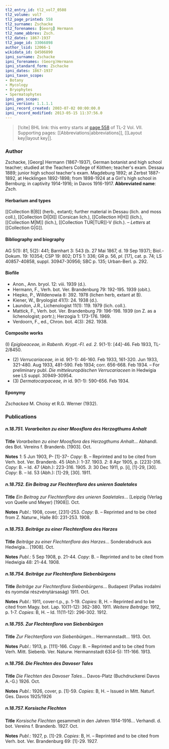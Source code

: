 ```yaml
---
tl2_entry_id: tl2_vol7_0508
tl2_volume: vol7
tl2_page_printed: 558
tl2_surname: Zschacke
tl2_forenames: [Georg] Hermann
tl2_name_abbrev: Zsch.
tl2_dates: 1867-1937
tl2_page_id: 33066898
author_lsid: 12066-1
wikidata_id: Q4506890
ipni_surname: Zschacke
ipni_forenames: (Georg)Hermann
ipni_standard_form: Zschacke
ipni_dates: 1867-1937
ipni_taxon_scope: 
- Botany
- Mycology
- Bryophytes
- Spermatophytes
ipni_geo_scope: 
ipni_version: 1.1.1.1
ipni_record_created: 2003-07-02 00:00:00.0
ipni_record_modified: 2013-05-15 11:37:56.0
---
```



> [!cite] BHL link: this entry starts at [page 558](https://www.biodiversitylibrary.org/page/33066898) of TL-2 Vol. VII.
> Supporting pages: [[Abbreviations|abbreviations]], [[Layout key|layout key]].

### Author

Zschacke, \[Georg\] Hermann (1867-1937), German botanist and high school teacher; studied at the Teachers College of Köthen; teacher's exam. Dessau 1889; junior high school teacher's exam. Magdeburg 1892; at Zerbst 1887-1892, at Hecklingen 1892-1898; from 1898-1924 at a Girl's high school in Bernburg; in captivity 1914-1916; in Davos 1916-1917. 
**Abbreviated name**: *Zsch.*

#### Herbarium and types

[[Collection B|B]] (herb., extant); further material in Dessau (lich. and moss coll.), [[Collection DI|DI]] (Corsican lich.), [[Collection H|H]] (lich.), [[Collection M|M]] (lich.), [[Collection TUR|TUR]]-V (lich.). – *Letters* at [[Collection G|G]].

#### Bibliography and biography

AG 5(1): 81, 5(2): 441; Barnhart 3: 543 (b. 27 Mai 1867, d. 19 Sep 1937); Biol.-Dokum. 19: 10354; CSP 19: 802; DTS 1: 336; GR p. 56, *pl*. \[17\], cat. p. 74; LS 40857-40858, suppl. 30947-30956; SBC p. 135; Urban-Berl. p. 292.

#### Biofile

- Anon., Ann. bryol. 12: viii. 1939 (d.).
- Hermann, F., Verh. bot. Ver. Brandenburg 79: 192-195. 1939 (obit.).
- Hiepko, P., Willdenowia 8: 392. 1978 (lichen herb, extant at B).
- Kiener, W., Bryologist 41(1): 24. 1938 (d.).
- Laundon, J.R., Lichenologist 11(1): 119. 1979 (lich. coll.).
- Mattick, F., Verh. bot. Ver. Brandenburg 79: 196-198. 1939 (on Z. as a lichenologist; portr.); Herzogia 1: 173-176. 1969.
- Verdoorn, F., ed., Chron. bot. 4(3): 262. 1938.

#### Composite works

(I) *Epigloeaceae, in Rabenh. Krypt.-Fl. ed. 2.* 9(1-1): \[44\]-46. Feb 1933, TL-2/8450.
- (2) *Verrucariaceae, in* id. 9(1-1): 46-160. Feb 1933, 161-320. Jun 1933, 321-480. Aug 1933, 481-590. Feb 1934; corr. 656-668. Feb 1934. – For preliminary publ. *Die mitteleuropäischen Verrucariaceen* in Hedwigia see LS suppl. 30949-30954.
- (3) *Dermatocarpaceae, in* id. 9(1-1): 590-656. Feb 1934.

#### Eponymy

*Zschackea* M. Choisy et R.G. Werner (1932).

### Publications

##### n.18.751. Vorarbeiten zu einer Moosflora des Herzogthums Anhalt

**Title**
*Vorarbeiten zu einer Moosflora des Herzogthums Anhalt*... Abhandl. des Bot. Vereins f. Brandenb. \[1903\]. Oct.

**Notes**
*1*: 5 Jun 1903, P- \[1\]-37- *Copy*: B. – Reprinted and to be cited from Verh. bot. Ver. Brandenb. 45 (Abh.): 1-37. 1903.
*2*: 8 Apr 1905, p. \[223\]-316. *Copy*: B. – Id. 47 (Abh.): 223-316. 1905.
*3*: 30 Dec 1911, p. \[i\], \[1\]-29, \[30\]. *Copy*: B. – Id. 53 (Abh.): \[1\]-29, \[30\]. 1911.

##### n.18.752. Ein Beitrag zur Flechtenflora des unieren Saaletales

**Title**
*Ein Beitrag zur Flechtenflora des unieren Saaletales*... \[Leipzig (Verlag von Quelle und Meyer) \[1908\]\]. Oct.

**Notes**
*Publ*.: 1908, cover, \[231\]-253. *Copy*: B. – Reprinted and to be cited from Z. Naturw., Halle 80: 231-253. 1908.

##### n.18.753. Beiträge zu einer Flechtenflora des Harzes

**Title**
*Beiträge zu einer Flechtenflora des Harzes*... Sonderabdruck aus Hedwigia... \[1908\]. Oct.

**Notes**
*Publ*.: 5 Sep 1908, p. 21-44. *Copy*: B. – Reprinted and to be cited from Hedwigia 48: 21-44. 1908.

##### n.18.754. Beiträge zur Flechtenflora Siebenbürgens

**Title**
*Beiträge zur Flechtenflora Siebenbürgens*... Budapest (Pallas irodalmi és nyomdai részvénytársaság) 1911. Oct.

**Notes**
*Publ*.: 1911, cover-t.p., p. 1-19. *Copies*: B, H. – Reprinted and to be cited from Magy. bot. Lap. 10(11-12): 362-380. 1911.
*Weitere Beiträge*: 1912, p. 1-7. *Copies*: B, H. – Id. 11(11-12): 296-302. 1912.

##### n.18.755. Zur Flechtenflora von Siebenbürgen

**Title**
*Zur Flechtenflora von Siebenbürgen*... Hermannstadt... 1913. Oct.

**Notes**
*Publ*.: 1913, p. \[111\]-166. *Copy*: B. – Reprinted and to be cited from Verh. Mitt. Siebenb. Ver. Naturw. Hermannstadt 63(4-5): 111-166. 1913.

##### n.18.756. Die Flechten des Davoser Tales

**Title**
*Die Flechten des Davoser Tales*... Davos-Platz (Buchdruckerei Davos A.-G.) 1926. Oct.

**Notes**
*Publ*.: 1926, cover, p. \[1\]-59. *Copies*: B, H. – Issued in Mitt. Naturf. Ges. Davos 1925/1926

##### n.18.757. Korsische Flechten

**Title**
*Korsische Flechten* gesammelt in den Jahren 1914-1916... Verhandl. d. bot. Vereins f. Brandenb. 1927. Oct.

**Notes**
*Publ*.: 1927, p. \[1\]-29. *Copies*: B, H. – Reprinted and to be cited from Verh. bot. Ver. Brandenburg 69: \[1\]-29. 1927.

